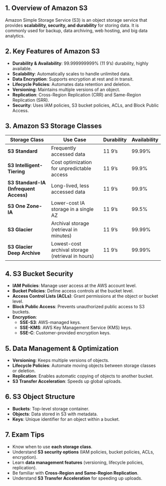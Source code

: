 ## **1. Overview of Amazon S3**

Amazon Simple Storage Service (S3) is an object storage service that provides **scalability, security, and durability** for storing data. It is commonly used for backup, data archiving, web hosting, and big data analytics.

## **2. Key Features of Amazon S3**

- **Durability & Availability**: 99.999999999% (11 9’s) durability, highly available.
- **Scalability**: Automatically scales to handle unlimited data.
- **Data Encryption**: Supports encryption at rest and in transit.
- **Lifecycle Policies**: Automates data retention and deletion.
- **Versioning**: Maintains multiple versions of an object.
- **Replication**: Cross-Region Replication (CRR) and Same-Region Replication (SRR).
- **Security**: Uses IAM policies, S3 bucket policies, ACLs, and Block Public Access.

## **3. Amazon S3 Storage Classes**

|Storage Class|Use Case|Durability|Availability|
|---|---|---|---|
|**S3 Standard**|Frequently accessed data|11 9’s|99.99%|
|**S3 Intelligent-Tiering**|Cost optimization for unpredictable access|11 9’s|99.9%|
|**S3 Standard-IA (Infrequent Access)**|Long-lived, less accessed data|11 9’s|99.9%|
|**S3 One Zone-IA**|Lower-cost IA storage in a single AZ|11 9’s|99.5%|
|**S3 Glacier**|Archival storage (retrieval in minutes)|11 9’s|99.99%|
|**S3 Glacier Deep Archive**|Lowest-cost archival storage (retrieval in hours)|11 9’s|99.99%|

## **4. S3 Bucket Security**

- **IAM Policies**: Manage user access at the AWS account level.
- **Bucket Policies**: Define access controls at the bucket level.
- **Access Control Lists (ACLs)**: Grant permissions at the object or bucket level.
- **Block Public Access**: Prevents unauthorized public access to S3 buckets.
- **Encryption**:
    - **SSE-S3**: AWS-managed keys.
    - **SSE-KMS**: AWS Key Management Service (KMS) keys.
    - **SSE-C**: Customer-provided encryption keys.

## **5. Data Management & Optimization**

- **Versioning**: Keeps multiple versions of objects.
- **Lifecycle Policies**: Automate moving objects between storage classes or deletion.
- **Replication**: Enables automatic copying of objects to another bucket.
- **S3 Transfer Acceleration**: Speeds up global uploads.

## **6. S3 Object Structure**

- **Buckets**: Top-level storage container.
- **Objects**: Data stored in S3 with metadata.
- **Keys**: Unique identifier for an object within a bucket.

## **7. Exam Tips**

- Know when to use **each storage class**.
- Understand **S3 security options** (IAM policies, bucket policies, ACLs, encryption).
- Learn **data management features** (versioning, lifecycle policies, replication).
- Be familiar with **Cross-Region and Same-Region Replication**.
- Understand **S3 Transfer Acceleration** for speeding up uploads.
